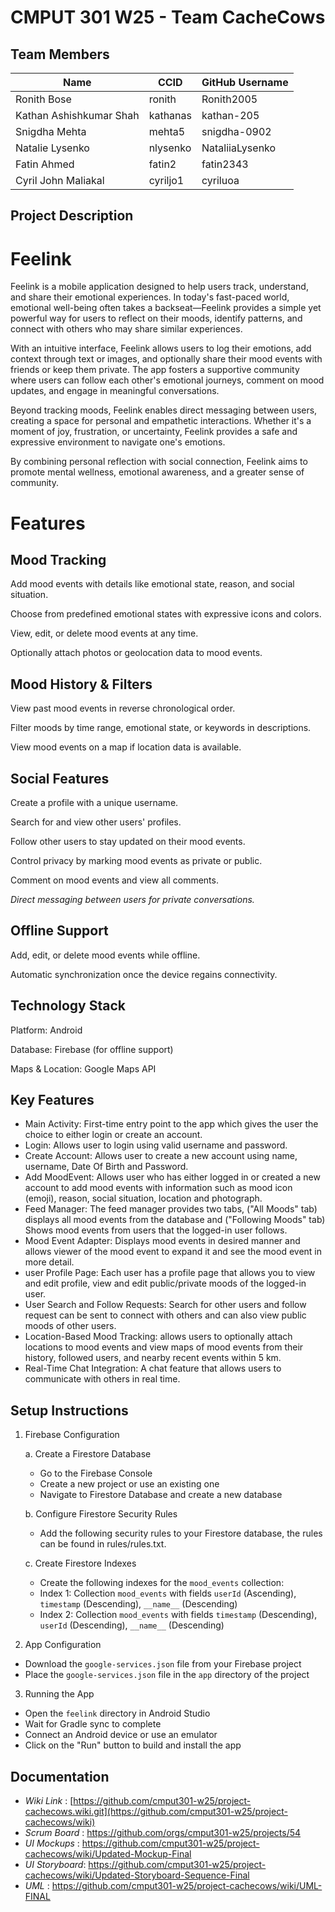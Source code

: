 # CMPUT 301 W25 - Team CacheCows

## Team Members

| Name        | CCID   | GitHub Username |
| ----------- | ------ | --------------- |
| Ronith Bose | ronith | Ronith2005      |
| Kathan Ashishkumar Shah | kathanas | kathan-205   |
| Snigdha Mehta           | mehta5   | snigdha-0902    |
| Natalie Lysenko | nlysenko | NataliiaLysenko    |
| Fatin Ahmed             | fatin2   | fatin2343       |
| Cyril John Maliakal | cyriljo1 | cyriluoa     |

## Project Description
# Feelink
Feelink is a mobile application designed to help users track, understand, and share their emotional experiences. In today's fast-paced world, emotional well-being often takes a backseat—Feelink provides a simple yet powerful way for users to reflect on their moods, identify patterns, and connect with others who may share similar experiences.

With an intuitive interface, Feelink allows users to log their emotions, add context through text or images, and optionally share their mood events with friends or keep them private. The app fosters a supportive community where users can follow each other's emotional journeys, comment on mood updates, and engage in meaningful conversations.

Beyond tracking moods, Feelink enables direct messaging between users, creating a space for personal and empathetic interactions. Whether it's a moment of joy, frustration, or uncertainty, Feelink provides a safe and expressive environment to navigate one's emotions.

By combining personal reflection with social connection, Feelink aims to promote mental wellness, emotional awareness, and a greater sense of community.

# Features
## Mood Tracking
Add mood events with details like emotional state, reason, and social situation.

Choose from predefined emotional states with expressive icons and colors.

View, edit, or delete mood events at any time.

Optionally attach photos or geolocation data to mood events.

## Mood History & Filters
View past mood events in reverse chronological order.

Filter moods by time range, emotional state, or keywords in descriptions.

View mood events on a map if location data is available.

## Social Features
Create a profile with a unique username.

Search for and view other users' profiles.

Follow other users to stay updated on their mood events.

Control privacy by marking mood events as private or public.

Comment on mood events and view all comments.

*Direct messaging between users for private conversations.*

## Offline Support
Add, edit, or delete mood events while offline.

Automatic synchronization once the device regains connectivity.

## Technology Stack
Platform: Android 

Database: Firebase (for offline support)

Maps & Location: Google Maps API

## Key Features
- Main Activity: First-time entry point to the app which gives the user the choice to either login or create an account.
- Login: Allows user to login using valid username and password.
- Create Account: Allows user to create a new account using name, username, Date Of Birth and Password.
- Add MoodEvent: Allows user who has either logged in or created a new account to add mood events with information such as mood icon (emoji), reason, social situation, location and photograph.
- Feed Manager: The feed manager provides two tabs, ("All Moods" tab) displays all mood events from the database and ("Following Moods" tab) Shows mood events from users that the logged-in user follows.
- Mood Event Adapter: Displays mood events in desired manner and allows viewer of the mood event to expand it and see the mood event in more detail.
- user Profile Page: Each user has a profile page that allows you to view and edit profile, view and edit public/private moods of the logged-in user.
- User Search and Follow Requests: Search for other users and follow request can be sent to connect with others and can also view public moods of other users.
- Location-Based Mood Tracking: allows users to optionally attach locations to mood events and view maps of mood events from their history, followed users, and nearby recent events within 5 km.
- Real-Time Chat Integration: A chat feature that allows users to communicate with others in real time.

## Setup Instructions

1. Firebase Configuration
   
   a. Create a Firestore Database
   - Go to the Firebase Console
   - Create a new project or use an existing one
   - Navigate to Firestore Database and create a new database
   
   b. Configure Firestore Security Rules
   - Add the following security rules to your Firestore database, the rules can be found in rules/rules.txt.
   
   c. Create Firestore Indexes
   - Create the following indexes for the `mood_events` collection:
    - Index 1: Collection `mood_events` with fields `userId` (Ascending), `timestamp` (Descending), `__name__` (Descending)
    - Index 2: Collection `mood_events` with fields `timestamp` (Descending), `userId` (Descending), `__name__` (Descending)

2. App Configuration
- Download the `google-services.json` file from your Firebase project
- Place the `google-services.json` file in the `app` directory of the project

3. Running the App
- Open the `feelink` directory in Android Studio
- Wait for Gradle sync to complete
- Connect an Android device or use an emulator
- Click on the "Run" button to build and install the app
    

## Documentation

- *Wiki Link* : [https://github.com/cmput301-w25/project-cachecows.wiki.git](https://github.com/cmput301-w25/project-cachecows/wiki) 
- *Scrum Board* : https://github.com/orgs/cmput301-w25/projects/54
- *UI Mockups* : https://github.com/cmput301-w25/project-cachecows/wiki/Updated-Mockup-Final
- *UI Storyboard*: https://github.com/cmput301-w25/project-cachecows/wiki/Updated-Storyboard-Sequence-Final
- *UML* : https://github.com/cmput301-w25/project-cachecows/wiki/UML-FINAL

